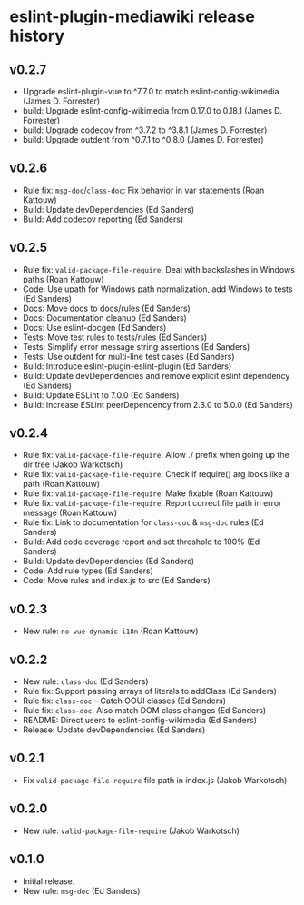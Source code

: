 # eslint-plugin-mediawiki release history

## v0.2.7
* Upgrade eslint-plugin-vue to ^7.7.0 to match eslint-config-wikimedia (James D. Forrester)
* build: Upgrade eslint-config-wikimedia from 0.17.0 to 0.18.1 (James D. Forrester)
* build: Upgrade codecov from ^3.7.2 to ^3.8.1 (James D. Forrester)
* build: Upgrade outdent from ^0.7.1 to ^0.8.0 (James D. Forrester)

## v0.2.6
* Rule fix: `msg-doc`/`class-doc`: Fix behavior in var statements (Roan Kattouw)
* Build: Update devDependencies (Ed Sanders)
* Build: Add codecov reporting (Ed Sanders)

## v0.2.5
* Rule fix: `valid-package-file-require`: Deal with backslashes in Windows paths (Roan Kattouw)
* Code: Use upath for Windows path normalization, add Windows to tests (Ed Sanders)
* Docs: Move docs to docs/rules (Ed Sanders)
* Docs: Documentation cleanup (Ed Sanders)
* Docs: Use eslint-docgen (Ed Sanders)
* Tests: Move test rules to tests/rules (Ed Sanders)
* Tests: Simplify error message string assertions (Ed Sanders)
* Tests: Use outdent for multi-line test cases (Ed Sanders)
* Build: Introduce eslint-plugin-eslint-plugin (Ed Sanders)
* Build: Update devDependencies and remove explicit eslint dependency (Ed Sanders)
* Build: Update ESLint to 7.0.0 (Ed Sanders)
* Build: Increase ESLint peerDependency from 2.3.0 to 5.0.0 (Ed Sanders)

## v0.2.4
* Rule fix: `valid-package-file-require`: Allow ./ prefix when going up the dir tree (Jakob Warkotsch)
* Rule fix: `valid-package-file-require`: Check if require() arg looks like a path (Roan Kattouw)
* Rule fix: `valid-package-file-require`: Make fixable (Roan Kattouw)
* Rule fix: `valid-package-file-require`: Report correct file path in error message (Roan Kattouw)
* Rule fix: Link to documentation for `class-doc` & `msg-doc` rules (Ed Sanders)
* Build: Add code coverage report and set threshold to 100% (Ed Sanders)
* Build: Update devDependencies (Ed Sanders)
* Code: Add rule types (Ed Sanders)
* Code: Move rules and index.js to src (Ed Sanders)

## v0.2.3
* New rule: `no-vue-dynamic-i18n` (Roan Kattouw)

## v0.2.2
* New rule: `class-doc` (Ed Sanders)
* Rule fix: Support passing arrays of literals to addClass (Ed Sanders)
* Rule fix: `class-doc` – Catch OOUI classes (Ed Sanders)
* Rule fix: `class-doc`: Also match DOM class changes (Ed Sanders)
* README: Direct users to eslint-config-wikimedia (Ed Sanders)
* Release: Update devDependencies (Ed Sanders)

## v0.2.1
* Fix `valid-package-file-require` file path in index.js (Jakob Warkotsch)

## v0.2.0
* New rule: `valid-package-file-require` (Jakob Warkotsch)

## v0.1.0
* Initial release.
* New rule: `msg-doc` (Ed Sanders)
